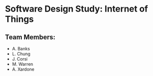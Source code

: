 # Software Design Study: Internet of Things

## Team Members:
* A. Banks
* L. Chung
* J. Corsi
* M. Warren
* A. Xardone
